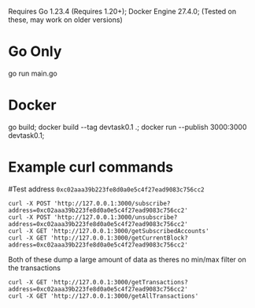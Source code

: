 Requires Go 1.23.4 (Requires 1.20+); Docker Engine 27.4.0; (Tested on these, may work on older versions)

# Go Only
go run main.go

# Docker
go build; docker build --tag devtask0.1 .; docker run --publish 3000:3000 devtask0.1;

# Example curl commands
#Test address `0xc02aaa39b223fe8d0a0e5c4f27ead9083c756cc2`
```
curl -X POST 'http://127.0.0.1:3000/subscribe?address=0xc02aaa39b223fe8d0a0e5c4f27ead9083c756cc2'
curl -X POST 'http://127.0.0.1:3000/unsubscribe?address=0xc02aaa39b223fe8d0a0e5c4f27ead9083c756cc2'
curl -X GET 'http://127.0.0.1:3000/getSubscribedAccounts'
curl -X GET 'http://127.0.0.1:3000/getCurrentBlock?address=0xc02aaa39b223fe8d0a0e5c4f27ead9083c756cc2'
```
Both of these dump a large amount of data as theres no min/max filter on the transactions
```
curl -X GET 'http://127.0.0.1:3000/getTransactions?address=0xc02aaa39b223fe8d0a0e5c4f27ead9083c756cc2'
curl -X GET 'http://127.0.0.1:3000/getAllTransactions'
```